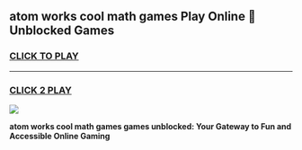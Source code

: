 
## atom works cool math games Play Online 👋 Unblocked Games
<h3>
<a href="https://news.freeplayer.one?title=atom_works_cool_math_games&ref=17CMG">CLICK TO PLAY</a></h3>
<hr>

<h3>
<a href="https://news.freeplayer.one?title=atom_works_cool_math_games&ref=17CMG">CLICK 2 PLAY</a>
  
</h3>

<a href="https://news.freeplayer.one?title=atom_works_cool_math_games&ref=17CMG/"><img src="https://clearcache.store/games.png"></a>


**atom works cool math games games unblocked: Your Gateway to Fun and Accessible Online Gaming**
